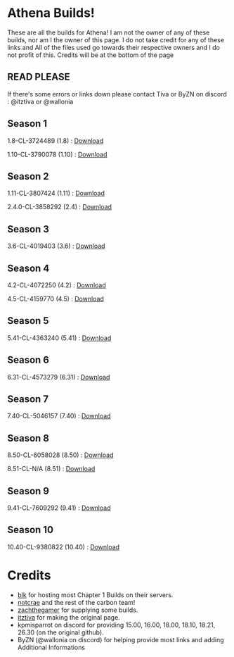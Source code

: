 # Athena Builds!
These are all the builds for Athena! I am not the owner of any of these builds, nor am I the owner of this page. I do not take credit for any of these links and All of the files used go towards their respective owners and I do not profit of this. Credits will be at the bottom of the page

## READ PLEASE
If there's some errors or links down please contact Tiva or ByZN on discord : @itztiva or @wallonia


## Season 1

1.8-CL-3724489 (1.8) : [Download](https://public.simplyblk.xyz/1.8.rar)

1.10-CL-3790078 (1.10) : [Download](https://public.simplyblk.xyz/1.10.rar)

## Season 2

1.11-CL-3807424 (1.11) : [Download](https://public.simplyblk.xyz/1.11.zip)

2.4.0-CL-3858292 (2.4) : [Download](https://public.simplyblk.xyz/2.4.0.zip)

## Season 3

3.6-CL-4019403 (3.6) : [Download](https://drive.google.com/file/d/1U1z-PepqM67wl6IBY84CdA9enLsNXF3J/view?usp=sharing)

## Season 4

4.2-CL-4072250 (4.2) : [Download](https://public.simplyblk.xyz/4.2.zip)

4.5-CL-4159770 (4.5) : [Download](https://public.simplyblk.xyz/4.5.zip)

## Season 5

5.41-CL-4363240 (5.41) : [Download](https://drive.google.com/file/d/1BXkS3xLutGzYNW1pt51noUyE4Q4iWcjF/view?usp=sharing)

## Season 6

6.31-CL-4573279 (6.31) : [Download](https://public.simplyblk.xyz/6.31.rar)

## Season 7

7.40-CL-5046157 (7.40) : [Download](https://public.simplyblk.xyz/7.40.rar)

## Season 8

8.50-CL-6058028 (8.50) : [Download](https://public.simplyblk.xyz/8.50.zip)

8.51-CL-N/A (8.51) : [Download](https://public.simplyblk.xyz/8.51.rar)

## Season 9

9.41-CL-7609292 (9.41) : [Download](https://public.simplyblk.xyz/9.41.rar)

## Season 10

10.40-CL-9380822 (10.40) : [Download](https://cdn.fnbuilds.xyz/10.40.rar)

# Credits 
- [blk](https://github.com/simplyblk/) for hosting most Chapter 1 Builds on their servers.
- [notcrae](https://github.com/notkrae) and the rest of the carbon team!
- [zachthegamer](https://www.youtube.com/@zachthegamerytr) for supplying some builds.
- [itztiva](https://github.com/itztiva) for making the original page.
- kpmisparrot on discord for providing 15.00, 16.00, 18.00, 18.10, 18.21, 26.30 (on the original github).
- ByZN (@wallonia on discord) for helping provide most links and adding Additional Informations
